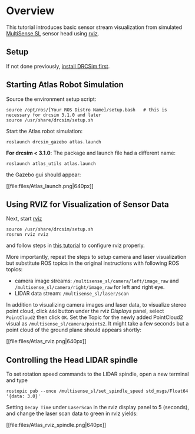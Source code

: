 # Overview

This tutorial introduces basic sensor stream visualization from simulated
[MultiSense SL](http://files.carnegierobotics.com/products/MultiSense_SL/MultiSense_SL_brochure.pdf) sensor head using [rviz](http://ros.org/wiki/rviz).

## Setup
If not done previously, [install DRCSim first](http://gazebosim.org/tutorials/?tut=drcsim_install).

## Starting Atlas Robot Simulation
Source the environment setup script:

    source /opt/ros/[Your ROS Distro Name]/setup.bash   # this is necessary for drcsim 3.1.0 and later
    source /usr/share/drcsim/setup.sh

Start the Atlas robot simulation:

    roslaunch drcsim_gazebo atlas.launch

**For drcsim < 3.1.0**: The package and launch file had a different name:

    roslaunch atlas_utils atlas.launch

the Gazebo gui should appear:

[[file:files/Atlas_launch.png|640px]]

## Using RVIZ for Visualization of Sensor Data

Next, start [rviz](http://ros.org/wiki/rviz)

    source /usr/share/drcsim/setup.sh
    rosrun rviz rviz

and follow steps in [this tutorial](http://gazebosim.org/tutorials/?tut=drcsim_visualize) to configure rviz properly.

More importantly, repeat the steps to setup camera and laser visualization but substitute ROS topics in the original instructions with following ROS topics:

  - camera image streams: `/multisense_sl/camera/left/image_raw` and `/multisense_sl/camera/right/image_raw` for left and right eye.
  - LIDAR data stream: `/multisense_sl/laser/scan`

In addition to visualizing camera images and laser data, to visualize stereo point cloud, click `Add` button under the rviz *Displays* panel, select `PointCloud2` then click `OK`.  Set the Topic for the newly added PointCloud2 visual as `/multisense_sl/camera/points2`.  It might take a few seconds but a point cloud of the ground plane should appears shortly:

[[file:files/Atlas_rviz.png|640px]]

## Controlling the Head LIDAR spindle ##

To set rotation speed commands to the LIDAR spindle, open a new terminal and type

    rostopic pub --once /multisense_sl/set_spindle_speed std_msgs/Float64 '{data: 3.0}'

Setting `Decay Time` under `LaserScan` in the rviz display panel to 5 (seconds), and change the laser scan data to green in rviz yields:

[[file:files/Atlas_rviz_spindle.png|640px]]
